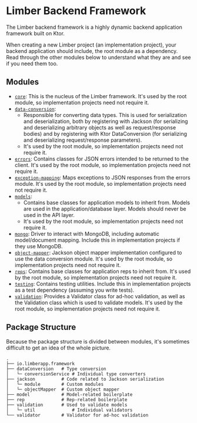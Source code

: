 # Limber Backend Framework

The Limber backend framework is a highly dynamic backend application framework built on Ktor.

When creating a new Limber project (an implementation project), your backend application should
include, the root module as a dependency. Read through the other modules below to understand what
they are and see if you need them too.

## Modules

* [`core`](/core):
    This is the nucleus of the Limber framework.
    It's used by the root module, so implementation projects need not require it.
* [`data-conversion`](/data-conversion):
    * Responsible for converting data types.
        This is used for serialization and deserialization,
        both by registering with Jackson
        (for serializing and deserializing arbitrary objects as well as request/response bodies)
        and by registering with Ktor DataConversion
        (for serializing and deserializing request/response parameters).
    * It's used by the root module, so implementation projects need not require it.
* [`errors`](/errors):
    Contains classes for JSON errors intended to be returned to the client.
    It's used by the root module, so implementation projects need not require it.
* [`exception-mapping`](/exception-mapping):
    Maps exceptions to JSON responses from the errors module.
    It's used by the root module, so implementation projects need not require it.
* [`models`](/models):
    * Contains base classes for application models to inherit from.
        Models are used in the application/database layer.
        Models should never be used in the API layer.
    * It's used by the root module, so implementation projects need not require it.
* [`mongo`](/mongo):
    Driver to interact with MongoDB, including automatic model/document mapping.
    Include this in implementation projects if they use MongoDB.
* [`object-mapper`](/object-mapper):
    Jackson object mapper implementation configured to use the data conversion module.
    It's used by the root module, so implementation projects need not require it.
* [`reps`](/reps):
    Contains base classes for application reps to inherit from.
    It's used by the root module, so implementation projects need not require it.
* [`testing`](/reps):
    Contains testing utilities.
    Include this in implementation projects as a test dependency (assuming you write tests).
* [`validation`](/validation):
    Provides a Validator class for ad-hoc validation, as well as the Validation class which is used
    to validate models.
    It's used by the root module, so implementation projects need not require it.

## Package Structure

Because the package structure is divided between modules, it's sometimes difficult to get an idea of
the whole picture.

```
.
├── io.limberapp.framework
├── dataConversion   # Type conversion
│   └─ conversionService # Individual type converters
├── jackson          # Code related to Jackson serialization
│   └─ module        # Custom modules
│   └─ objectMapper  # Custom object mapper
├── model            # Model-related boilerplate
├── rep              # Rep-related boilerplate
├── validation       # Used to validate models
│   └─ util              # Individual validators
└── validator        # Validator for ad-hoc validation
```
